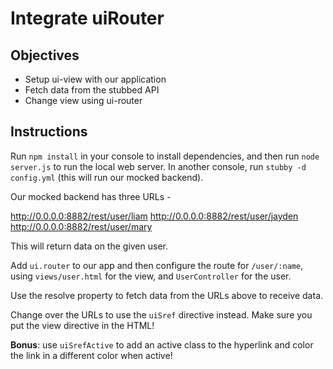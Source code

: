 # Integrate uiRouter

## Objectives

- Setup ui-view with our application
- Fetch data from the stubbed API
- Change view using ui-router

## Instructions

Run `npm install` in your console to install dependencies, and then run `node server.js` to run the local web server. In another console, run `stubby -d config.yml` (this will run our mocked backend).

Our mocked backend has three URLs -

http://0.0.0.0:8882/rest/user/liam
http://0.0.0.0:8882/rest/user/jayden
http://0.0.0.0:8882/rest/user/mary

This will return data on the given user.

Add `ui.router` to our app and then configure the route for `/user/:name`, using `views/user.html` for the view, and `UserController` for the user.

Use the resolve property to fetch data from the URLs above to receive data.

Change over the URLs to use the `uiSref` directive instead. Make sure you put the view directive in the HTML!

**Bonus**: use `uiSrefActive` to add an active class to the hyperlink and color the link in a different color when active!

